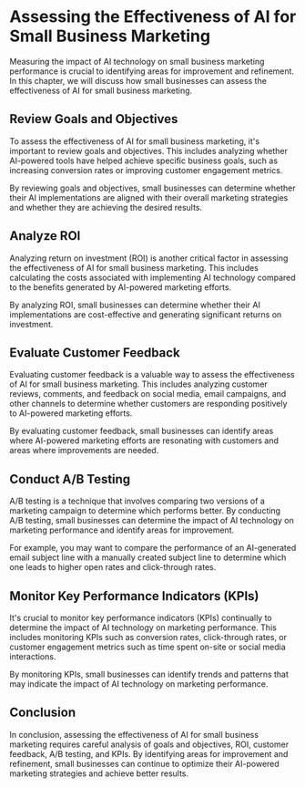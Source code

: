 Assessing the Effectiveness of AI for Small Business Marketing
======================================================================================================================================

Measuring the impact of AI technology on small business marketing performance is crucial to identifying areas for improvement and refinement. In this chapter, we will discuss how small businesses can assess the effectiveness of AI for small business marketing.

Review Goals and Objectives
---------------------------

To assess the effectiveness of AI for small business marketing, it's important to review goals and objectives. This includes analyzing whether AI-powered tools have helped achieve specific business goals, such as increasing conversion rates or improving customer engagement metrics.

By reviewing goals and objectives, small businesses can determine whether their AI implementations are aligned with their overall marketing strategies and whether they are achieving the desired results.

Analyze ROI
-----------

Analyzing return on investment (ROI) is another critical factor in assessing the effectiveness of AI for small business marketing. This includes calculating the costs associated with implementing AI technology compared to the benefits generated by AI-powered marketing efforts.

By analyzing ROI, small businesses can determine whether their AI implementations are cost-effective and generating significant returns on investment.

Evaluate Customer Feedback
--------------------------

Evaluating customer feedback is a valuable way to assess the effectiveness of AI for small business marketing. This includes analyzing customer reviews, comments, and feedback on social media, email campaigns, and other channels to determine whether customers are responding positively to AI-powered marketing efforts.

By evaluating customer feedback, small businesses can identify areas where AI-powered marketing efforts are resonating with customers and areas where improvements are needed.

Conduct A/B Testing
-------------------

A/B testing is a technique that involves comparing two versions of a marketing campaign to determine which performs better. By conducting A/B testing, small businesses can determine the impact of AI technology on marketing performance and identify areas for improvement.

For example, you may want to compare the performance of an AI-generated email subject line with a manually created subject line to determine which one leads to higher open rates and click-through rates.

Monitor Key Performance Indicators (KPIs)
-----------------------------------------

It's crucial to monitor key performance indicators (KPIs) continually to determine the impact of AI technology on marketing performance. This includes monitoring KPIs such as conversion rates, click-through rates, or customer engagement metrics such as time spent on-site or social media interactions.

By monitoring KPIs, small businesses can identify trends and patterns that may indicate the impact of AI technology on marketing performance.

Conclusion
----------

In conclusion, assessing the effectiveness of AI for small business marketing requires careful analysis of goals and objectives, ROI, customer feedback, A/B testing, and KPIs. By identifying areas for improvement and refinement, small businesses can continue to optimize their AI-powered marketing strategies and achieve better results.
